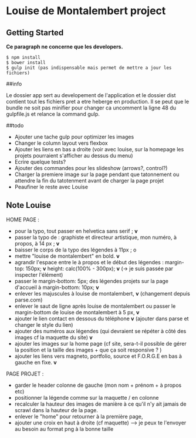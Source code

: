 # Louise de Montalembert project

## Getting Started
**Ce paragraph ne concerne que les developers.**

    $ npm install
    $ bower install
    $ gulp init (pas indispensable mais permet de mettre a jour les fichiers)

##info

Le dossier app sert au developement de l'application et le dossier dist contient tout les fichiers pret a etre heberge 
en production. Il se peut que le bundle ne soit pas minifier pour changer ca uncomment la ligne 48 du gulpfile.js et 
relance la command gulp.

##todo
- Ajouter une tache gulp pour optimizer les images
- Changer le column layout vers flexbox
- Ajouter les liens en bas a droite (voir avec louise, sur la homepage les projets pourraient s'afficher au dessus du menu)
- Ecrire quelque tests?
- Ajouter des commandes pour les slideshow (arrows?, control?)
- Charger la premiere image sur la page pendant que tatonnement ou attendre la fin du tatotenment avant de charger la page projet
- Peaufiner le reste avec Louise


## Note Louise

HOME PAGE :

- pour la typo, tout passer en helvetica sans serif ; **v**
- passer la typo de : graphiste et directeur artistique, mon numéro, à propos, à 14 px ; **v**
- baisser le corps de la typo des légendes à 11px ; o
- mettre "louise de montalembert" en bold. **v**
- agrandir l'espace entre le à propos et le début des légendes : 
margin-top: 150px; **v**
height: calc(100% - 300px); **v**
(-> je suis passée par inspecter l'élément)
- passer le margin-bottom: 5px; des légendes projets sur la page d'accueil à margin-bottom: 10px; **v**
- enlever les majuscules à louise de montalembert, **v** (changement depuis parse.com)
- enlever le saut de ligne après louise de montalembert ou passer le margin-bottom de louise de montalembert à 5 px, **v**
- ajouter le lien contact en dessous du téléphone **v** (ajouter dans parse et changer le style du lien)
- ajouter des numéros aux légendes (qui devraient se répéter à côté des images cf la maquette du site) **v**
- ajouter les images sur la home page (cf site, sera-t-il possible de gérer la position et la taille des images + que ça soit responsive ? )
- ajouter les liens vers magneto, portfolio, source et F.O.R.G.E en bas à gauche en fixe.  **v**

PAGE PROJET : 

- garder le header colonne de gauche (mon nom + prénom + à propos etc)
- positionner la légende comme sur la maquette / en colonne 
- recalculer la hauteur des images de manière à ce qu'il n'y ait jamais de scrawl dans la hauteur de la page. 
- enlever le "home" pour retourner à la première page, 
- ajouter une croix en haut à droite (cf maquette) 
—> je peux te l'envoyer au besoin au format png à la bonne taille